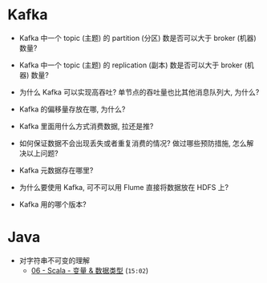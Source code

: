 
# Kafka

- Kafka 中一个 topic (主题) 的 partition (分区) 数是否可以大于 broker (机器) 数量?

- Kafka 中一个 topic (主题) 的 replication (副本) 数是否可以大于 broker (机器) 数量?

- 为什么 Kafka 可以实现高吞吐? 单节点的吞吐量也比其他消息队列大, 为什么?

- Kafka 的偏移量存放在哪, 为什么?

- Kafka 里面用什么方式消费数据, 拉还是推?

- 如何保证数据不会出现丢失或者重复消费的情况? 做过哪些预防措施, 怎么解决以上问题?

- Kafka 元数据存在哪里?

- 为什么要使用 Kafka, 可不可以用 Flume 直接将数据放在 HDFS 上?

- Kafka 用的哪个版本?

# Java

- 对字符串不可变的理解
  - [06 - Scala - 变量 & 数据类型](https://www.bilibili.com/video/BV164411Z7KY?p=6) (`15:02`)

